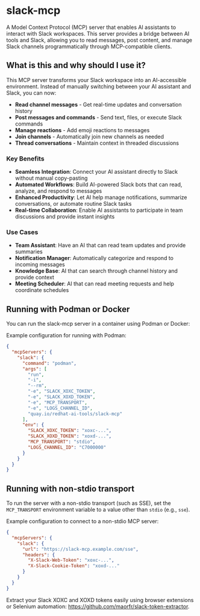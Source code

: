 # slack-mcp

A Model Context Protocol (MCP) server that enables AI assistants to interact with Slack workspaces. This server provides a bridge between AI tools and Slack, allowing you to read messages, post content, and manage Slack channels programmatically through MCP-compatible clients.

## What is this and why should I use it?

This MCP server transforms your Slack workspace into an AI-accessible environment. Instead of manually switching between your AI assistant and Slack, you can now:

- **Read channel messages** - Get real-time updates and conversation history
- **Post messages and commands** - Send text, files, or execute Slack commands
- **Manage reactions** - Add emoji reactions to messages
- **Join channels** - Automatically join new channels as needed
- **Thread conversations** - Maintain context in threaded discussions

### Key Benefits

- **Seamless Integration**: Connect your AI assistant directly to Slack without manual copy-pasting
- **Automated Workflows**: Build AI-powered Slack bots that can read, analyze, and respond to messages
- **Enhanced Productivity**: Let AI help manage notifications, summarize conversations, or automate routine Slack tasks
- **Real-time Collaboration**: Enable AI assistants to participate in team discussions and provide instant insights

### Use Cases

- **Team Assistant**: Have an AI that can read team updates and provide summaries
- **Notification Manager**: Automatically categorize and respond to incoming messages
- **Knowledge Base**: AI that can search through channel history and provide context
- **Meeting Scheduler**: AI that can read meeting requests and help coordinate schedules

## Running with Podman or Docker

You can run the slack-mcp server in a container using Podman or Docker:

Example configuration for running with Podman:

```json
{
  "mcpServers": {
    "slack": {
      "command": "podman",
      "args": [
        "run",
        "-i",
        "--rm",
        "-e", "SLACK_XOXC_TOKEN",
        "-e", "SLACK_XOXD_TOKEN",
        "-e", "MCP_TRANSPORT",
        "-e", "LOGS_CHANNEL_ID",
        "quay.io/redhat-ai-tools/slack-mcp"
      ],
      "env": {
        "SLACK_XOXC_TOKEN": "xoxc-...",
        "SLACK_XOXD_TOKEN": "xoxd-...",
        "MCP_TRANSPORT": "stdio",
        "LOGS_CHANNEL_ID": "C7000000"
      }
    }
  }
}
```

## Running with non-stdio transport

To run the server with a non-stdio transport (such as SSE), set the `MCP_TRANSPORT` environment variable to a value other than `stdio` (e.g., `sse`).

Example configuration to connect to a non-stdio MCP server:

```json
{
  "mcpServers": {
    "slack": {
      "url": "https://slack-mcp.example.com/sse",
      "headers": {
        "X-Slack-Web-Token": "xoxc-...",
        "X-Slack-Cookie-Token": "xoxd-..."
      }
    }
  }
}
```

Extract your Slack XOXC and XOXD tokens easily using browser extensions or Selenium automation: https://github.com/maorfr/slack-token-extractor.
